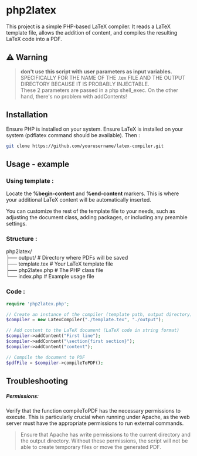 # php2latex

This project is a simple PHP-based LaTeX compiler. It reads a LaTeX template file, allows the addition of content, and compiles the resulting LaTeX code into a PDF.

## ⚠️ Warning
> **don't use this script with user parameters as input variables.**  
> SPECIFICALLY FOR THE NAME OF THE .tex FILE AND THE OUTPUT DIRECTORY BECAUSE IT IS PROBABLY INJECTABLE.  
> These 2 parameters are passed in a php shell_exec. On the other hand, there's no problem with addContents!

## Installation
Ensure PHP is installed on your system.
Ensure LaTeX is installed on your system (pdflatex command should be available).
Then :
```bash
git clone https://github.com/yourusername/latex-compiler.git
```

## Usage - example

### Using template :
Locate the **%begin-content** and **%end-content** markers. This is where your additional LaTeX content will be automatically inserted.

You can customize the rest of the template file to your needs, such as adjusting the document class, adding packages, or including any preamble settings.

### Structure :

php2latex/  
├── output/             # Directory where PDFs will be saved  
├── template.tex        # Your LaTeX template file  
├── php2latex.php       # The PHP class file  
└── index.php           # Example usage file  

### Code :

```php
require 'php2latex.php';

// Create an instance of the compiler (template path, output directory)
$compiler = new LatexCompiler("./template.tex", "./output");

// Add content to the LaTeX document (LaTeX code in string format)
$compiler->addContent("First line");
$compiler->addContent("\section{first section}");
$compiler->addContent("content");

// Compile the document to PDF
$pdfFile = $compiler->compileToPDF();
```

## Troubleshooting

##### Permissions:

Verify that the function compileToPDF has the necessary permissions to execute. This is particularly crucial when running under Apache, as the web server must have the appropriate permissions to run external commands.

> Ensure that Apache has write permissions to the current directory and the output directory. Without these permissions, the script will not be able to create temporary files or move the generated PDF.